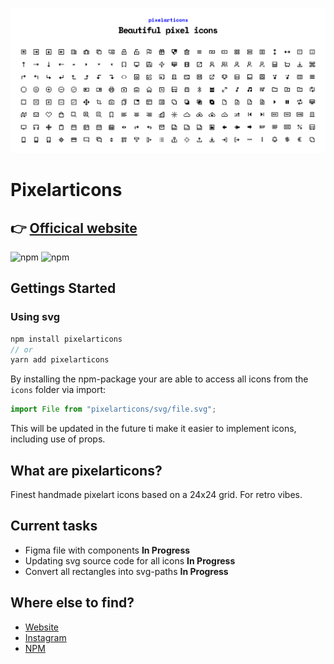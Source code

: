 ![alt text](cover.jpg "Pixelarticons Cover")

# Pixelarticons

## 👉 [Officical website](https://pixelarticons.com "Pixelarticons - Website")

![npm](https://img.shields.io/npm/v/pixelarticons.svg?color=green&label=npm&style=popout-square)
![npm](https://img.shields.io/npm/dt/pixelarticons.svg?color=blue&style=popout-square)

## Gettings Started

### Using svg

```javascript
npm install pixelarticons
// or
yarn add pixelarticons
```

By installing the npm-package your are able to access all icons from the `icons` folder via import:

```jsx
import File from "pixelarticons/svg/file.svg";
```

This will be updated in the future ti make it easier to implement icons, including use of props.

## What are pixelarticons?

Finest handmade pixelart icons based on a 24x24 grid. For retro vibes.

## Current tasks

- Figma file with components **In Progress**
- Updating svg source code for all icons **In Progress**
- Convert all rectangles into svg-paths **In Progress**

## Where else to find?

- [Website](https://www.pixelarticons.com "Pixelarticons - Website")
- [Instagram](https://www.instagram.com/pixelarticons/ "Pixelarticons - Instagram")
- [NPM](https://www.npmjs.com/package/pixelarticons "Pixelarticons - Npm")
